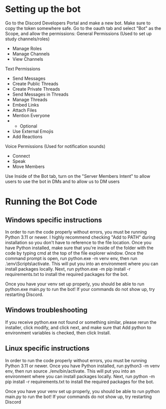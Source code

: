# Setting up the bot
Go to the Discord Developers Portal and make a new bot. Make sure to copy the token somewhere safe. Go to the oauth tab and select "Bot" as the Scope, and allow the permissions:
General Permissions (Used to set up study channels/roles)
- Manage Roles
- Manage Channels
- View Channels

Text Permissions
- Send Messages
- Create Public Threads
- Create Private Threads
- Send Messages in Threads
- Manage Threads
- Embed Links
- Attach Files
- Mention Everyone
- - Optional
- Use External Emojis
- Add Reactions

Voice Permissions (Used for notification sounds)
- Connect
- Speak
- Move Members

Use Inside of the Bot tab, turn on the "Server Members Intent" to allow users to use the bot in DMs and to allow us to DM users

# Running the Bot Code
## Windows specific instructions
In order to run the code properly without errors, you must be running Python 3.11 or newer. I highly recommend checking "Add to PATH" during installation so you don't have to reference to the file location. Once you have Python installed, make sure that you're inside of the folder with the code by typing cmd at the top of the file explorer window. Once the command prompt is open, run python.exe -m venv env, then run .\env\Scripts\activate. This will put you into an environment where you can install packages locally. Next, run python.exe -m pip install -r requirements.txt to install the required packages for the bot.

Once you have your venv set up properly, you should be able to run python.exe main.py to run the bot! If your commands do not show up, try restarting Discord.

## Windows troubleshooting
If you receive python.exe not found or something similar, please rerun the installer, click modify, and click next, and make sure that Add python to environment variables is checked, then click Install.

## Linux specific instructions
In order to run the code properly without errors, you must be running Python 3.11 or newer. Once you have Python installed, run python3 -m venv env, then run source ./env/bin/activate. This will put you into an environment where you can install packages locally. Next, run python -m pip install -r requirements.txt to install the required packages for the bot.

Once you have your venv set up properly, you should be able to run python main.py to run the bot! If your commands do not show up, try restarting Discord
